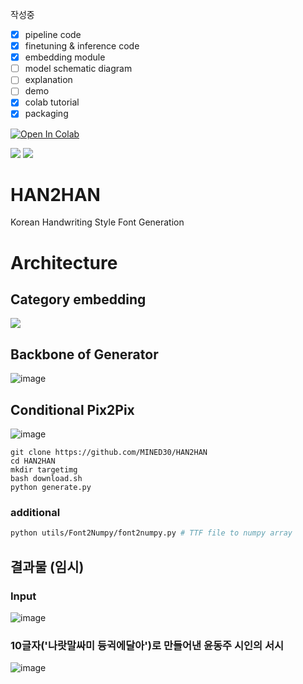 작성중
 - [x] pipeline code
 - [x] finetuning & inference code
 - [x] embedding module
 - [ ] model schematic diagram
 - [ ] explanation
 - [ ] demo
 - [x] colab tutorial
 - [x] packaging

<a href="https://colab.research.google.com/github/MINED30/HAN2HAN/blob/main/colab_demo.ipynb" target="_parent"><img src="https://colab.research.google.com/assets/colab-badge.svg" alt="Open In Colab"/></a>

<img src="https://github.com/MINED30/HAN2HAN/blob/main/demo/seo-dae-moon.gif"/>

<img src="https://github.com/MINED30/HAN2HAN/blob/main/demo/result.gif"/>

# HAN2HAN
Korean Handwriting Style Font Generation

# Architecture

## Category embedding
<img src="https://github.com/MINED30/HAN2HAN/blob/main/demo/CategoryEmbedding.gif"/>

## Backbone of Generator
![image](https://user-images.githubusercontent.com/73981982/140708404-b7fb5e32-27b9-4d06-a473-88fa85075816.png)

## Conditional Pix2Pix
![image](https://user-images.githubusercontent.com/73981982/140708533-b014f9af-4836-47c1-a906-2b7e50ed04be.png)


```
git clone https://github.com/MINED30/HAN2HAN
cd HAN2HAN
mkdir targetimg
bash download.sh
python generate.py
```

### additional
```bash
python utils/Font2Numpy/font2numpy.py # TTF file to numpy array
```

## 결과물 (임시)

### Input
![image](https://user-images.githubusercontent.com/73981982/138725507-fa104664-bbed-47a5-b125-614a5348f70c.png)


### 10글자('나랏말싸미 듕귁에달아')로 만들어낸 윤동주 시인의 서시


![image](https://user-images.githubusercontent.com/73981982/138566749-9933493e-b29a-45a6-999e-314b33f3f3b8.png)
